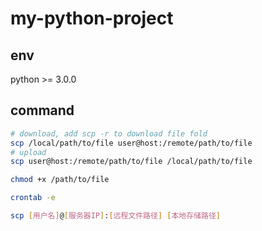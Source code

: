 # my-python-project

## env

python >= 3.0.0

## command

```sh
# download, add scp -r to download file fold
scp /local/path/to/file user@host:/remote/path/to/file
# upload
scp user@host:/remote/path/to/file /local/path/to/file 

chmod +x /path/to/file

crontab -e

scp [用户名]@[服务器IP]:[远程文件路径] [本地存储路径]
```